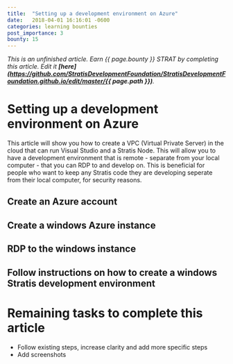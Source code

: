 ```yaml
---
title:  "Setting up a development environment on Azure"
date:   2018-04-01 16:16:01 -0600
categories: learning bounties
post_importance: 3
bounty: 15
---
```

*This is an unfinished article. Earn {{ page.bounty }} STRAT by completing this article. Edit it **[here](https://github.com/StratisDevelopmentFoundation/StratisDevelopmentFoundation.github.io/edit/master/{{ page.path }})**.*

# Setting up a development environment on Azure

This article will show you how to create a VPC (Virtual Private Server) in the cloud that can run Visual Studio and a Stratis Node. This will allow you to have a development environment that is remote - separate from your local computer - that you can RDP to and develop on. This is beneficial for people who want to keep any Stratis code they are developing seperate from their local computer, for security reasons.

## Create an Azure account

## Create a windows Azure instance

## RDP to the windows instance

## Follow instructions on how to create a windows Stratis development environment

# Remaining tasks to complete this article

* Follow existing steps, increase clarity and add more specific steps
* Add screenshots
